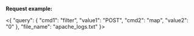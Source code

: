 **Request example:**

<{
    "query": {
        "cmd1": "filter",
        "value1": "POST",
        "cmd2": "map",
        "value2": "0"
                },
    "file_name": "apache_logs.txt"
}>
